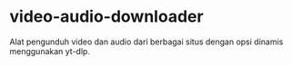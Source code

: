 # video-audio-downloader
Alat pengunduh video dan audio dari berbagai situs dengan opsi dinamis menggunakan yt-dlp.
